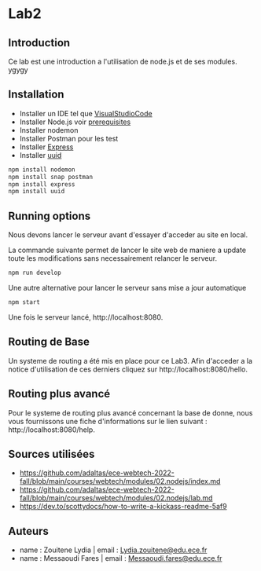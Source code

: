 # Lab2 

##  Introduction

Ce lab est une introduction a l'utilisation de node.js et de ses modules. 
ygygy
## Installation

- Installer un IDE tel que [VisualStudioCode](https://code.visualstudio.com/)
- Installer Node.js voir [ prerequisites](https://github.com/adaltas/ece-webtech-2022-fall/blob/main/courses/webtech/modules/01.prerequisite/index.md#nodejs-installation)
- Installer nodemon
- Installer Postman pour les test 
- Installer [Express](https://www.npmjs.com/package/express#installation)
- Installer [uuid](https://www.npmjs.com/package/uuid)

```bash
npm install nodemon
npm install snap postman
npm install express
npm install uuid
```

## Running options

Nous devons lancer le serveur avant d'essayer d'acceder au site en local.

La commande suivante permet de lancer le site web de maniere a update toute les modifications sans necessairement relancer le serveur.
```bash
npm run develop
```
Une autre alternative pour lancer le serveur sans mise a jour automatique 
```bash
npm start
```
Une fois le serveur lancé, http://localhost:8080.

## Routing de Base

Un systeme de routing a été mis en place pour ce Lab3. Afin d'acceder a la notice d'utilisation de ces derniers cliquez sur http://localhost:8080/hello.

## Routing plus avancé

Pour le systeme de routing plus avancé concernant la base de donne, nous vous fournissons une fiche d'informations sur le lien suivant : http://localhost:8080/help.

## Sources utilisées

- <https://github.com/adaltas/ece-webtech-2022-fall/blob/main/courses/webtech/modules/02.nodejs/index.md>
- <https://github.com/adaltas/ece-webtech-2022-fall/blob/main/courses/webtech/modules/02.nodejs/lab.md>
- <https://dev.to/scottydocs/how-to-write-a-kickass-readme-5af9>

## Auteurs

- name : Zouitene Lydia | email : Lydia.zouitene@edu.ece.fr
- name : Messaoudi Fares | email : Messaoudi.fares@edu.ece.fr


